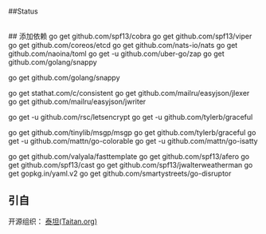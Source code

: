 <br />

##Status

<br />
## 添加依赖
go get github.com/spf13/cobra
go get github.com/spf13/viper
go get github.com/coreos/etcd
go get github.com/nats-io/nats
go get github.com/naoina/toml
go get -u github.com/uber-go/zap
go get github.com/golang/snappy


go get github.com/golang/snappy

go get stathat.com/c/consistent
go get github.com/mailru/easyjson/jlexer
go get github.com/mailru/easyjson/jwriter

go get -u github.com/rsc/letsencrypt
go get -u github.com/tylerb/graceful


go get github.com/tinylib/msgp/msgp
go get github.com/tylerb/graceful
go get -u github.com/mattn/go-colorable
go get -u github.com/mattn/go-isatty

go get github.com/valyala/fasttemplate 
go get github.com/spf13/afero
go get github.com/spf13/cast
go get github.com/spf13/jwalterweatherman
go get gopkg.in/yaml.v2
go get github.com/smartystreets/go-disruptor

## 引自

开源组织： <a href="http://taitan.org">泰坦(Taitan.org)</a></p>
